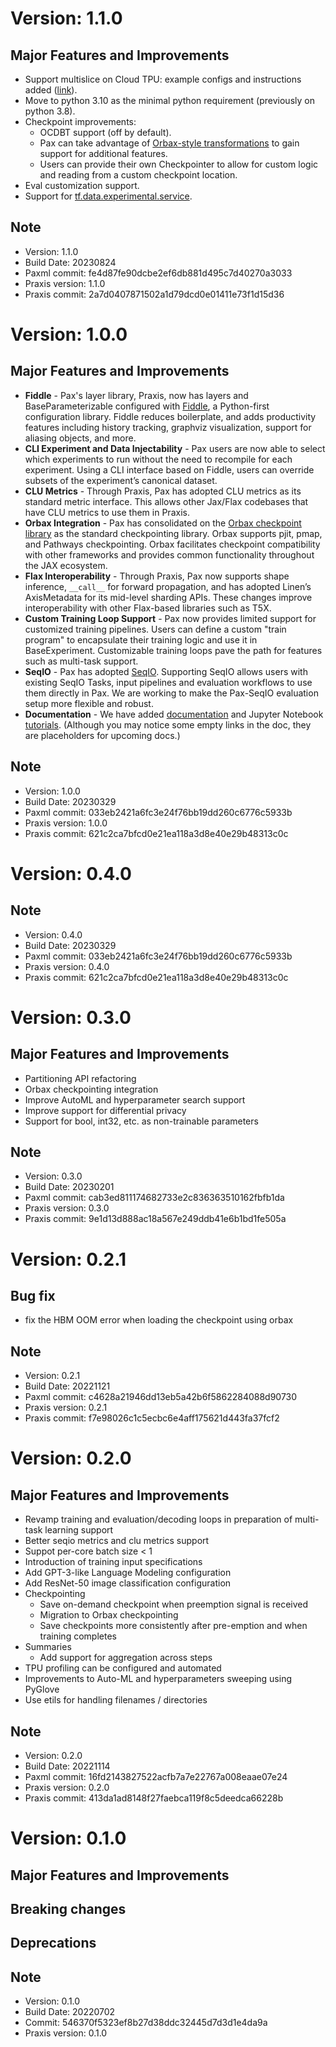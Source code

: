 # Version: 1.1.0
## Major Features and Improvements
* Support multislice on Cloud TPU: example configs and instructions added ([link](https://github.com/google/paxml#pax-on-multislice)).
* Move to python 3.10 as the minimal python requirement (previously on python 3.8).
* Checkpoint improvements:
  * OCDBT support (off by default).
  * Pax can take advantage of [Orbax-style transformations](https://github.com/google/orbax/blob/main/docs/checkpoint.md#transformations) to gain support for additional features.
  * Users can provide their own Checkpointer to allow for custom logic and reading from a custom checkpoint location.
* Eval customization support.
* Support for [tf.data.experimental.service](https://www.tensorflow.org/api_docs/python/tf/data/experimental/service).
## Note
*   Version: 1.1.0
*   Build Date: 20230824
*   Paxml commit: fe4d87fe90dcbe2ef6db881d495c7d40270a3033
*   Praxis version: 1.1.0
*   Praxis commit: 2a7d0407871502a1d79dcd0e01411e73f1d15d36
# Version: 1.0.0
## Major Features and Improvements
* **Fiddle** - Pax's layer library, Praxis, now has layers and BaseParameterizable configured with [Fiddle](https://github.com/google/fiddle), a Python-first configuration library. Fiddle reduces boilerplate, and adds productivity features including history tracking, graphviz visualization, support for aliasing objects, and more.
* **CLI Experiment and Data Injectability** - Pax users are now able to select which experiments to run without the need to recompile for each experiment. Using a CLI interface based on Fiddle, users can override subsets of the experiment’s canonical dataset.
* **CLU Metrics** - Through Praxis, Pax has adopted CLU metrics as its standard metric interface.  This allows other Jax/Flax codebases that have CLU metrics to use them in Praxis.
* **Orbax Integration** - Pax has consolidated on the [Orbax checkpoint library](https://github.com/google/orbax/tree/main/checkpoint) as the standard checkpointing library.  Orbax supports pjit, pmap, and Pathways checkpointing. Orbax facilitates checkpoint compatibility with other frameworks and provides common functionality throughout the JAX ecosystem.
* **Flax Interoperability** - Through Praxis, Pax now supports shape inference, `__call__` for forward propagation, and has adopted Linen’s AxisMetadata for its mid-level sharding APIs.  These changes improve interoperability with other Flax-based libraries such as T5X.
* **Custom Training Loop Support** - Pax now provides limited support for customized training pipelines. Users can define a custom "train program" to encapsulate their training logic and use it in BaseExperiment. Customizable training loops pave the path for features such as multi-task support.
* **SeqIO** - Pax has adopted [SeqIO](https://github.com/google/seqio). Supporting SeqIO allows users with existing SeqIO Tasks, input pipelines and evaluation workflows to use them directly in Pax. We are working to make the Pax-SeqIO evaluation setup more flexible and robust.
* **Documentation** - We have added [documentation](https://github.com/google/paxml/tree/main/paxml/docs) and Jupyter Notebook [tutorials](https://github.com/google/paxml/tree/main/paxml/docs/hands-on-tutorials.md). (Although you may notice some empty links in the doc, they are placeholders for upcoming docs.)
## Note
*   Version: 1.0.0
*   Build Date: 20230329
*   Paxml commit: 033eb2421a6fc3e24f76bb19dd260c6776c5933b
*   Praxis version: 1.0.0
*   Praxis commit: 621c2ca7bfcd0e21ea118a3d8e40e29b48313c0c
# Version: 0.4.0
## Note
*   Version: 0.4.0
*   Build Date: 20230329
*   Paxml commit: 033eb2421a6fc3e24f76bb19dd260c6776c5933b
*   Praxis version: 0.4.0
*   Praxis commit: 621c2ca7bfcd0e21ea118a3d8e40e29b48313c0c
# Version: 0.3.0
## Major Features and Improvements
* Partitioning API refactoring
* Orbax checkpointing integration
* Improve AutoML and hyperparameter search support
* Improve support for differential privacy
* Support for bool, int32, etc. as non-trainable parameters
## Note
*   Version: 0.3.0
*   Build Date: 20230201
*   Paxml commit: cab3ed811174682733e2c836363510162fbfb1da
*   Praxis version: 0.3.0
*   Praxis commit: 9e1d13d888ac18a567e249ddb41e6b1bd1fe505a
# Version: 0.2.1
## Bug fix
* fix the HBM OOM error when loading the checkpoint using orbax
## Note
*   Version: 0.2.1
*   Build Date: 20221121
*   Paxml commit: c4628a21946dd13eb5a42b6f5862284088d90730
*   Praxis version: 0.2.1
*   Praxis commit: f7e98026c1c5ecbc6e4aff175621d443fa37fcf2
# Version: 0.2.0
## Major Features and Improvements
* Revamp training and evaluation/decoding loops in preparation of multi-task
  learning support
* Better seqio metrics and clu metrics support
* Suppot per-core batch size < 1
* Introduction of training input specifications
* Add GPT-3-like Language Modeling configuration
* Add ResNet-50 image classification configuration
* Checkpointing
  - Save on-demand checkpoint when preemption signal is received
  - Migration to Orbax checkpointing
  - Save checkpoints more consistently after pre-emption and when training
    completes
* Summaries
  - Add support for aggregation across steps
* TPU profiling can be configured and automated
* Improvements to Auto-ML and hyperparameters sweeping using PyGlove
* Use etils for handling filenames / directories
## Note
*   Version: 0.2.0
*   Build Date: 20221114
*   Paxml commit: 16fd2143827522acfb7a7e22767a008eaae07e24
*   Praxis version: 0.2.0
*   Praxis commit: 413da1ad8148f27faebca119f8c5deedca66228b
# Version: 0.1.0
## Major Features and Improvements
## Breaking changes
## Deprecations
## Note
*   Version: 0.1.0
*   Build Date: 20220702
*   Commit: 546370f5323ef8b27d38ddc32445d7d3d1e4da9a
*   Praxis version: 0.1.0
